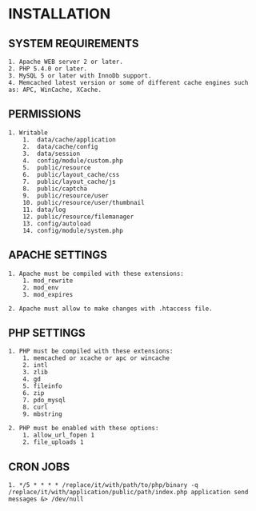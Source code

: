 # INSTALLATION

## SYSTEM REQUIREMENTS

    1. Apache WEB server 2 or later.
    2. PHP 5.4.0 or later.
    3. MySQL 5 or later with InnoDb support.
    4. Memcached latest version or some of different cache engines such as: APC, WinCache, XCache.

## PERMISSIONS

    1. Writable
        1.  data/cache/application
        2.  data/cache/config
        3.  data/session
        4.  config/module/custom.php
        5.  public/resource
        6.  public/layout_cache/css
        7.  public/layout_cache/js
        8.  public/captcha
        9.  public/resource/user
        10. public/resource/user/thumbnail
        11. data/log
        12. public/resource/filemanager
        13. config/autoload
        14. config/module/system.php

## APACHE SETTINGS

    1. Apache must be compiled with these extensions:
        1. mod_rewrite
        2. mod_env
        3. mod_expires

    2. Apache must allow to make changes with .htaccess file.

## PHP SETTINGS

    1. PHP must be compiled with these extensions:
        1. memcached or xcache or apc or wincache
        2. intl
        3. zlib
        4. gd
        5. fileinfo
        6. zip
        7. pdo_mysql
        8. curl
        9. mbstring

    2. PHP must be enabled with these options:
        1. allow_url_fopen 1
        2. file_uploads 1

## CRON JOBS

    1. */5 * * * * /replace/it/with/path/to/php/binary -q /replace/it/with/application/public/path/index.php application send messages &> /dev/null